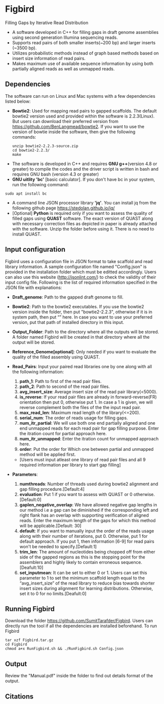 # Figbird
Filling Gaps by Iterative Read Distribution
- A software developed in C++ for filling gaps in draft genome assemblies using second generation Illumina sequencing reads.
- Supports read pairs of both smaller inserts(~200 bp) and larger inserts (~3500 bp).
- Utilizes probabilistic methods instead of graph based methods based on insert size information of read pairs.
- Makes maximum use of available sequence information by using both partially aligned reads as well as unmapped reads.

## Dependencies
The software can run on Linux and Mac systems with a few dependencies listed below:

- <strong>Bowtie2</strong>: Used for mapping read pairs to gapped scaffolds. The default bowtie2 version used and provided within the software is 2.2.3(Linux). But users can download their preferred version from https://github.com/BenLangmead/bowtie2. If you want to use the version of bowtie inside the software, then  give the following commands:
  ```
  unzip bowtie2-2.2.3-source.zip
  cd bowtie2-2.2.3/
  make
  ```
- The software is developed in C++ and requires <strong>GNU g++</strong>(version 4.8 or greater) to compile the codes and the driver script is written in bash and requires GNU bash (version 4.3 or greater)
- <strong>GNU uitlity 'bc'</strong> [basic calculator]. If you don't have bc in your system, run the following command:
```
sudo apt install bc
```
- A command line JSON processor library <strong>'jq'</strong>. You can install jq from the following github page https://stedolan.github.io/jq/
- [Optional] <strong>Python</strong> is required only if you want to assess the quality of filled gaps using <strong>QUAST</strong> software. The exact version of QUAST along with necessary correction files as depicted in paper is already attached with the software. Unzip the folder before using it. There is no need to install QUAST.

## Input configuration 
Figbird uses a configuration file in JSON format to take scaffold and read library information. A sample configuration file named "Config.json" is provided in the installation folder which must be editted accordingly. Users can also use this website (http://jsonlint.com/) to check the validity of their input config file. Following is the list of required information specified in the JSON file with explanations:

- <strong>Draft_genome</strong>: Path to the gapped draft genome to fill.
- <strong>Bowtie2</strong>: Path to the bowtie2 executables. If you use the bowtie2 version inside the folder, then put "bowtie2-2.2.3", otherwise if it is in system path, then put “” here. In case you want to use your preferred version, put that path of installed directory in this input.
- <strong>Output_Folder</strong>: Path to the directory where all the outputs will be stored. A folder named Figbird will be created in that directory where all the output will be stored. 
- <strong>Reference_Genome[optional]</strong>: Only needed if you want to evaluate the quality of the filled assembly using QUAST.
- <strong>Read_Pairs</strong>: Input your paired read libraries one by one along with all the following information:
	
	1. <strong>path_1</strong>: Path to first of the read pair files.
 	2. <strong>path_2</strong>: Path to second of the read pair files.
	3. <strong>avg_insert_size</strong>: Average insert size of the read pair library(<5000).
	4. <strong>is_reverse</strong>: If your read pair files are already in forward-reverse(FR) orientation then put 0, otherwise put 1. In case a 1 is given, we will reverse complement both the files of the the input read pair.
	5. <strong>max_read_len</strong>: Maximum read length of the library(<=200).
	6. <strong>serial_num</strong>: The order of reads usage for filling gaps.
	7. <strong>num_itr_partial</strong>: We will use both one end partially aligned and one end unmapped reads for each read pair for gap filling purpose. Enter the itration count for partial approach here.
	8. <strong>num_itr_unmapped</strong>: Enter the itration count for unmapped approach here.
	9. <strong>order</strong>: Put the order for Which one between partial and unmapped method will be applied first.
	
	* [Users must input atleast one library of read pair files and all 9 required information per library to start gap filling] 
	
- <strong>Parameters</strong>: 
	1. <strong>numthreads</strong>: Number of threads used during bowtie2 alignment and gap filling procedure.[Default:4]
	2. <strong>evaluation</strong>: Put 1 if you want to assess with QUAST or 0 otherwise.[Default:0]
	3. <strong>gaplen_negative_overlap</strong>: We have allowed negative gap lengths in our method i.e a gap can be diminished if the corresponding left and right flank has an overlap with supporting verification of aligned reads. Enter the maximum length of the gaps for which this method will be applicable.[Default: 30]
	4. <strong>default</strong>: If you want to manually input the order of the reads usage along with their number of iterations, put 0. Otherwise, put 1 for default approach. If you put 1, then information [6-9] for read pairs won't be needed to specify.[Default:1]
	5. <strong>trim_len</strong>: The amount of nucleotides being chopped off from either side of the gapped regions as this is the stopping point for the assemblers and highly likely to contain erroneous sequence.[Deafult:10]
	6. <strong>set_inputmean</strong>: It can be set to either 0 or 1. Users can set this parameter to 1 to set the minimum scaffold length equal to the “avg_insert_size” of the read library to reduce bias towards shorter insert sizes during alignment for learning distributions. Otherwise, set it to 0 for no limits.[Deafult:0]
	
## Running Figbird
Download the folder https://github.com/SumitTarafder/Figbird. Users can directly run the tool if all the dependencies are installed beforehand.
To run Figbird
```
tar xzf Figbird.tar.gz
cd Figbird
chmod a+x RunFigbird.sh && ./RunFigbird.sh Config.json
```
## Output
Review the "Manual.pdf" inside the folder to find out details format of the output.

## Citations
